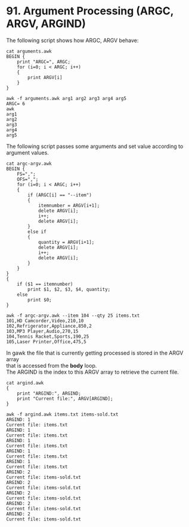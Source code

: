 # 91. Argument Processing (ARGC, ARGV, ARGIND)

The following script shows how ARGC, ARGV behave:
```
cat arguments.awk
BEGIN {
    print "ARGC=", ARGC;
    for (i=0; i < ARGC; i++)
    {
        print ARGV[i]
    }
}

awk -f arguments.awk arg1 arg2 arg3 arg4 arg5
ARGC= 6
awk
arg1
arg2
arg3
arg4
arg5
```

The following script passes some arguments and set value according to argument values.
```
cat argc-argv.awk
BEGIN {
    FS=",";
    OFS=",";
    for (i=0; i < ARGC; i++)
    {
        if (ARGC[i] == "--item")
        {
            itemnumber = ARGV[i+1];
            delete ARGV[i];
            i++;
            delete ARGV[i];
        }
        else if
        {
            quantity = ARGV[i+1];
            delete ARGV[i];
            i++;
            delete ARGV[i];
        }
    }
}
{
    if ($1 == itemnumber)
        print $1, $2, $3, $4, quantity;
    else
        print $0;
}

awk -f argc-argv.awk --item 104 --qty 25 items.txt
101,HD Camcorder,Video,210,10
102,Refrigerator,Appliance,850,2
103,MP3 Player,Audio,270,15
104,Tennis Racket,Sports,190,25
105,Laser Printer,Office,475,5
```

In gawk the file that is currently getting processed is stored in the ARGV array  
that is accessed from the **body** loop.  
The ARGIND is the index to this ARGV array to retrieve the current file.

```
cat argind.awk
{
    print "ARGIND:", ARGIND;
    print "Current file:", ARGV[ARGIND];
}

awk -f argind.awk items.txt items-sold.txt
ARGIND: 1
Current file: items.txt
ARGIND: 1
Current file: items.txt
ARGIND: 1
Current file: items.txt
ARGIND: 1
Current file: items.txt
ARGIND: 1
Current file: items.txt
ARGIND: 2
Current file: items-sold.txt
ARGIND: 2
Current file: items-sold.txt
ARGIND: 2
Current file: items-sold.txt
ARGIND: 2
Current file: items-sold.txt
ARGIND: 2
Current file: items-sold.txt
```
